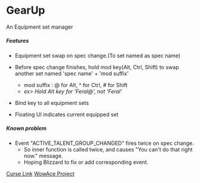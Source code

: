 # GearUp 

An Equipment set manager

##### Features

* Equipment set swap on spec change.(To set named as spec name)

* Before spec change finishes, hold mod key(Alt, Ctrl, Shift) to swap another set named 'spec name' + 'mod suffix'
  * mod suffix : @ for Alt, ^ for Ctrl, # for Shift
  * _ex> Hold Alt key for 'Feral@', not 'Feral'_

* Bind key to all equipment sets

* Floating UI indicates current equipped set

##### Known problem

* Event "ACTIVE_TALENT_GROUP_CHANGED" fires twice on spec change.
  * So inner function is called twice, and causes "You can't do that right now." message.
  * Hoping Blizzard to fix or add corresponding event.


[Curse Link](https://mods.curse.com/addons/wow/gearup-upne/ )
[WowAce Project](https://www.wowace.com/addons/gearup-upne/ )
